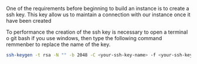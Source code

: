 One of the requirements before beginning to build an instance is to create a ssh key. This key allow us to maintain a connection with our instance once it have been created

To performance the creation of the ssh key is necessary to open a terminal o git bash if you use windows, then type the following command
remmenber to replace the name of the key.

```sh
ssh-keygen -t rsa -N "" -b 2048 -C <your-ssh-key-name> -f <your-ssh-key-name>
```